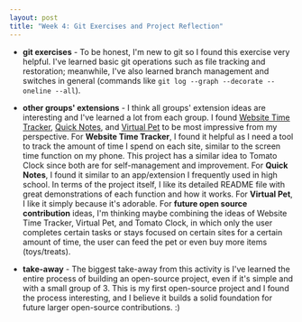 ```yaml
---
layout: post
title: "Week 4: Git Exercises and Project Reflection"
---
```


* **git exercises** - To be honest, I'm new to git so I found this exercise very helpful. I've learned basic git operations such as file tracking and restoration; meanwhile, I've also learned branch management and switches in general (commands like `git log --graph --decorate --oneline --all`).

<!--more-->

* **other groups' extensions** - I think all groups' extension ideas are interesting and I've learned a lot from each group. I found [Website Time Tracker](https://github.com/ossd-s25/websiteTimeTracker.git), [Quick Notes](https://github.com/ossd-s25/Quick-Notes.git), and [Virtual Pet](https://github.com/ossd-s25/Team2-add-on-ScreenPet.git) to be most impressive from my perspective. For **Website Time Tracker**, I found it helpful as I need a tool to track the amount of time I spend on each site, similar to the screen time function on my phone. This project has a similar idea to Tomato Clock since both are for self-management and improvement. For **Quick Notes**, I found it similar to an app/extension I frequently used in high school. In terms of the project itself, I like its detailed README file with great demonstrations of each function and how it works. For **Virtual Pet**, I like it simply because it's adorable. For **future open source contribution** ideas, I'm thinking maybe combining the ideas of Website Time Tracker, Virtual Pet, and Tomato Clock, in which only the user completes certain tasks or stays focused on certain sites for a certain amount of time, the user can feed the pet or even buy more items (toys/treats).

* **take-away** - The biggest take-away from this activity is I've learned the entire process of building an open-source project, even if it's simple and with a small group of 3. This is my first open-source project and I found the process interesting, and I believe it builds a solid foundation for future larger open-source contributions. :)

